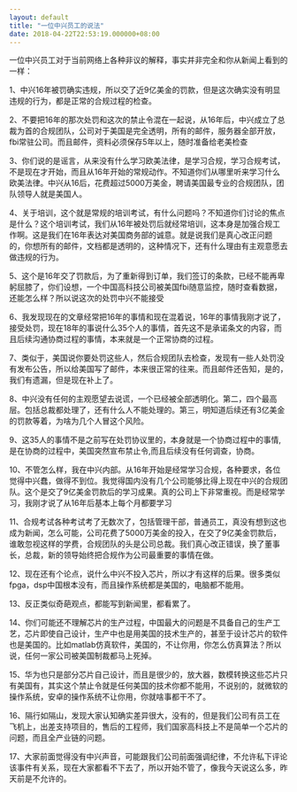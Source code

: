 ```yaml
---
layout: default
title: "一位中兴员工的说法"
date: 2018-04-22T22:53:19.000000+08:00
---
```


一位中兴员工对于当前网络上各种非议的解释，事实并非完全和你从新闻上看到的一样：


1、中兴16年被罚确实违规，所以交了近9亿美金的罚款，但是这次确实没有明显违规的行为，都是正常的合规过程的检查。


2、不要把16年的那次处罚和这次的禁止令混在一起说，从16年后，中兴成立了总裁为首的合规团队，公司对于美国是完全透明，所有的邮件，服务器全部开放，fbi常驻公司。而且邮件，资料必须保存5年以上，随时准备给老美检查


3、你们说的是谣言，从来没有什么学习欧美法律，是学习合规，学习合规考试，不是现在才开始，而且从16年开始的常规动作。不知道你们从哪里听来学习什么欧美法律。中兴从16后，花费超过5000万美金，聘请美国最专业的合规团队，团队领导人就是美国人。


4、关于培训，这个就是常规的培训考试，有什么问题吗？不知道你们讨论的焦点是什么？这个培训考试，我们从16年被处罚后就经常培训，这本身是加强合规工作啊。这是我们在16年表达对美国商务部的诚意。就是说我们是真心改正问题的，你想所有的邮件，文档都是透明的，这种情况下，还有什么理由有主观意愿去做违规的行为。


5、这个是16年交了罚款后，为了重新得到订单，我们签订的条款，已经不能再卑躬屈膝了，你们设想，一个中国高科技公司被美国fbi随意监控，随时查看数据，还能怎么样？所以说这次的处罚中兴不能接受


6、我发现现在的文章经常把16年的事情和现在混着说，16年的事情我刚才说了，接受处罚，现在18年的事说什么35个人的事情，首先这不是承诺条文的内容，而且后续沟通协商过程的事情，本来就是一个正常协商的过程。


7、类似于，美国说你要处罚这些人，然后合规团队去检查，发现有一些人处罚没有发布公告，所以给美国写了邮件，本来很正常的往来。而且邮件还告知，是的，我们有遗漏，但是现在补上了。


8、中兴没有任何的主观愿望去说谎，一个已经被全部透明化。第二，四个最高层。包括总裁都处理了，还有什么人不能处理的。第三，明知道后续还有3亿美金的罚款等着，为啥为几个人冒这个风险。


9、这35人的事情不是之前写在处罚协议里的，本身就是一个协商过程中的事情,是在协商的过程中，美国突然宣布禁止令,而且后续没有任何调查，协商。


10、不管怎么样，我在中兴内部。从16年开始是经常学习合规，各种要求，各位觉得中兴蠢，做得不到位。我觉得国内没有几个公司能够比得上现在中兴的合规团队。这个是交了9亿美金罚款后的学习成果。真的公司上下非常重视。而是经常学习，我刚才说了从16年后基本上每个月都要学习


11、合规考试各种考试考了无数次了，包括管理干部，普通员工，真没有想到这也成为新闻，怎么可能，公司花费了5000万美金的投入，在交了9亿美金罚款后，谁敢忽视这样的学费，合规团队的头是公司总裁。我们真心改正错误，换了董事长，总裁，新的领导始终把合规作为公司最重要的事情在做。


12、现在还有个论点，说什么中兴不投入芯片，所以才有这样的后果。很多类似fpga，dsp中国根本没有，而且操作系统都是美国的，电脑都不能用。


13、反正类似奇葩观点，都能写到新闻里，都看累了。


14、你们可能还不理解芯片的生产过程，中国最大的问题是不具备自己的生产工艺，芯片即使自己设计，生产中也是用美国的技术生产的，甚至于设计芯片的软件也是美国的。比如matlab仿真软件，美国的，不让你用，你怎么仿真算法？所以说，任何一家公司被美国制裁都马上死掉。


15、华为也只是部分芯片自己设计，而且是很少的，放大器，数模转换这些芯片只有美国有，其实这个禁止令就是任何美国的技术你都不能用，不说别的，就微软的操作系统，安卓的操作系统不让你用，你就啥事都干不了。


16、隔行如隔山，发现大家认知确实差异很大，没有的，但是我们公司有员工在飞机上，出差支持项目的，售后的工程师，我们国家高科技上不是简单一个芯片的问题，而且全产业链的问题。


17、大家前面觉得没有中兴声音，可能跟我们公司前面强调纪律，不允许私下评论该事件有关系，现在大家都看不下去了，所以开始不管了，像我今天说这么多，昨天前是不允许的。


